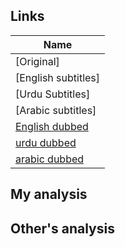 ## Links
| Name  |
| ------------- |
|[Original] |
|[English subtitles] |
|[Urdu Subtitles] |
|[Arabic subtitles] |
|[English dubbed](https://www.youtube.com/watch?v=OE4qJ-JCzmw) |
|[urdu dubbed](http://payam.net.pk/movies/boo-ali-seena/) |
|[arabic dubbed](https://www.youtube.com/watch?v=1Rnc1seqw1Q&list=PLeN_0cPguz54eGqZ1-xTz2zOoof2R_Wam) |

## My analysis


## Other's analysis
